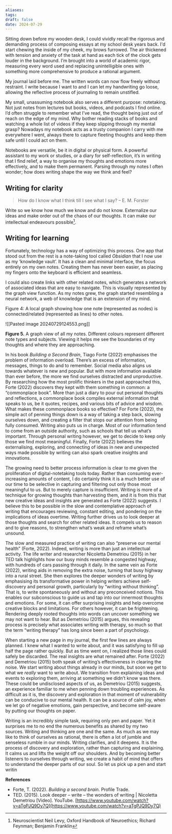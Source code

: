 ```yaml
---
aliases: 
tags: 
draft: false
date: 2024-07-29
---
```

Sitting down before my wooden desk, I could vividly recall the rigorous and demanding process of composing essays at my school desk years back. I'd start chewing the inside of my cheek, my brows furrowed. The air thickened with tension and anxiety of the task at hand as each tick of the clock gets louder in the background. I’m brought into a world of academic rigor, measuring every word used and replacing unintelligible ones with something more comprehensive to produce a rational argument.

My journal laid before me. The written words can now flow freely without restraint. I write because I want to and I can let my handwriting go loose, allowing the reflective process of journaling to remain unstifled.

My small, unassuming notebook also serves a different purpose: notetaking. Not just notes from lectures but books, videos, and podcasts I find online. I’d often struggle to remember what I’ve read, the thought being just out of reach on the edge of my mind. Why bother reading stacks of books and watching a whole list of videos if they keep slipping through my mental grasp? Nowadays my notebook acts as a trusty companion I carry with me everywhere I went, always there to capture fleeting thoughts and keep them safe until I could act on them.

Notebooks are versatile, be it in digital or physical form. A powerful assistant to my work or studies, or a diary for self-reflection, it’s in writing that I find relief, a way to organise my thoughts and emotions more effectively, and to make them permanent. Parsing through my notes I often wonder; how does writing shape the way we think and feel?

## Writing for clarity

> How do I know what I think till I see what I say?
> – E. M. Forster

Write so we know how much we know and do not know. Externalize our ideas and make order out of the chaos of our thoughts. It can make our intellectual endeavours possible[^1].

## Writing for learning

Fortunately, technology has a way of optimizing this process. One app that stood out from the rest is a note-taking tool called _Obsidian_ that I now use as my ‘knowledge vault’. It has a clean and minimal interface, the focus entirely on my own notes. Creating them has never been easier, as placing my fingers onto the keyboard is efficient and seamless.

I could also create links with other related notes, which generates a network of associated ideas that are easy to navigate. This is visually represented by the graph view function. As my notes grew, the graph started resembling a neural network, a web of knowledge that is an extension of my mind.

Figure 4: A local graph showing how one note (represented as nodes) is connected/related (represented as lines) to other notes.

![[Pasted image 20240729124553.png]]

**Figure 5.** A graph view of all my notes. Different colours represent different note types and subjects. Viewing it helps me see the boundaries of my thoughts and where they are approaching.

In his book _Building a Second Brain_, Tiago Forte (2022) emphasises the problem of information overload. There’s an excess of information, messages, things to do and to remember. Social media also aligns us towards whatever is new and popular. But with more information available than ever before, the more we find ourselves distracted and unproductive. By researching how the most prolific thinkers in the past approached this, Forte (2022) discovers they kept with them something in common: a “commonplace book”. More than just a diary to pour out personal thoughts and reflections, a commonplace book compiles external information that speaks to us, be it quotes, recipes, and various bits of advice and wisdom. What makes these commonplace books so effective? For Forte (2022), the simple act of penning things down is a way of taking a step back, slowing ourselves down, and creating a filter that stops our attention from being fully consumed. Writing also puts us in charge. Most of our information tend to come from an outside authority, such as schools that tell us what’s important. Through personal writing however, we get to decide to keep only those we find most meaningful. Finally, Forte (2022) believes the externalising, exploring, and connecting of ideas in new and unexpected ways made possible by writing can also spark creative insights and innovations.

The growing need to better process information is clear to me given the proliferation of digital-notetaking tools today. Rather than consuming ever-increasing amounts of content, I do certainly think it is a much better use of our time to be selective in capturing and filtering out only those most meaningful to us. But to merely capture is insufficient. Writing is more of a technique for growing thoughts than harvesting them, and it is from this that new creative ideas and insights are generated as Forte (2022) suggests. I believe this to be possible in the slow and contemplative approach of writing that encourages reviewing, constant editing, and pondering on the implications of ideas overtime. Writing further drives us to look deeper at those thoughts and search for other related ideas. It compels us to reason and to give reasons, to strengthen what’s weak and reframe what’s unsound.

The slow and measured practice of writing can also “preserve our mental health” (Forte, 2022). Indeed, writing is more than just an intellectual activity. The life writer and researcher Nicoletta Demetriou (2015) in her TED talk highlights how our busy minds resemble a congested highway, with hundreds of cars passing through it daily. In the same vein as Forte (2022), writing aids in removing the extra noise, turning that busy highway into a rural street. She then explores the deeper wonders of writing by emphasising its transformative power in helping writers achieve self-discovery and personal growth, particularly by “writing without thinking”. That is, to write spontaneously and without any preconceived notions. This enables our subconscious to guide us and tap into our innermost thoughts and emotions. For some, it can offer surprising insights and help overcome creative blocks and limitations. For others however, it can be frightening. Rendering deeply rooted thoughts into words can uncover something we may not want to hear. But as Demetriou (2015) argues, this revealing process is precisely what associates writing with therapy, so much so that the term “writing therapy” has long since been a part of psychology.

When starting a new page in my journal, the first few lines are always planned. I knew what I wanted to write about, and it was satisfying to fill up half the page rather quickly. But as time went on, I realized those lines could safely be discarded. The real insights are what remained after. Forte (2022) and Demetriou (2015) both speak of writing’s effectiveness in clearing the noise. We start writing about things already in our minds, but soon we get to what we _really_ want to write about. We transition from explaining ideas and events to exploring them, arriving at something we didn’t know was there. These could be undisclosed aspects of us, as Demetriou (2015) suggests, an experience familiar to me when penning down troubling experiences. As difficult as it is, the discovery and exploration in that moment of vulnerability can be conducive to our mental health. It can be a source of calm joy, when we let go of negative emotions, gain perspective, and become self-aware by putting our thoughts on paper.

Writing is an incredibly simple task, requiring only pen and paper. Yet it surprises me to no end the numerous benefits as shared by my two sources. Writing and thinking are one and the same. As much as we may like to think of ourselves as rational, there is often a lot of jumble and senseless rumble in our minds. Writing clarifies, and it deepens. It is the process of discovery and exploration, rather than capturing and explaining. It calms us and lifts the weight off our shoulders. And by becoming better listeners to ourselves through writing, we create a habit of mind that offers to understand the deeper parts of our soul. So let us pick up a pen and start writin

**References**

- Forte, T. (2022). _Building a second brain_. Profile Trade.
- TED. (2015). Look deeper – write – the wonders of writing | Nicoletta Demetriou [Video]. YouTube. [https://www.youtube.com/watch?v=aTgPJQ9Dy7Q](https://www.youtube.com/watch?v=aTgPJQ9Dy7Q)

[^1]: Neuroscientist Neil Levy, Oxford Handbook of Neuroethics; Richard Feynman; Benjamin Franklin